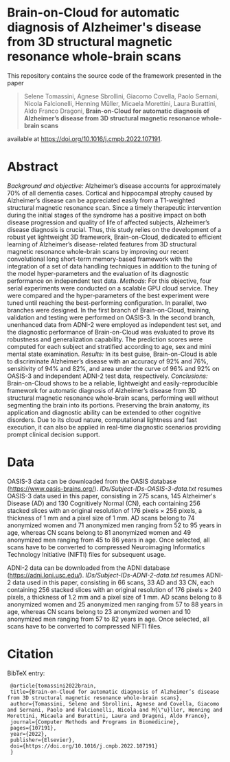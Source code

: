 # Brain-on-Cloud for automatic diagnosis of Alzheimer's disease from 3D structural magnetic resonance whole-brain scans
This repository contains the source code of the framework presented in the paper

>Selene Tomassini, Agnese Sbrollini, Giacomo Covella, Paolo Sernani, Nicola Falcionelli, Henning Müller, Micaela Morettini, Laura Burattini, Aldo Franco Dragoni, **Brain-on-Cloud for automatic diagnosis of Alzheimer’s disease from 3D structural magnetic resonance whole-brain scans**

available at https://doi.org/10.1016/j.cmpb.2022.107191. 

# Abstract
_Background and objective:_ Alzheimer’s disease accounts for approximately 70% of all dementia cases. Cortical and hippocampal atrophy caused by Alzheimer’s disease can be appreciated easily from a T1-weighted structural magnetic resonance scan. Since a timely therapeutic intervention during the initial stages of the syndrome has a positive impact on both disease progression and quality of life of affected subjects, Alzheimer’s disease diagnosis is crucial. Thus, this study relies on the development of a robust yet lightweight 3D framework, Brain-on-Cloud, dedicated to efficient learning of Alzheimer’s disease-related features from 3D structural magnetic resonance whole-brain scans by improving our recent convolutional long short-term memory-based framework with the integration of a set of data handling techniques in addition to the tuning of the model hyper-parameters and the evaluation of its diagnostic performance on independent test data. _Methods:_ For this objective, four serial experiments were conducted on a scalable GPU cloud service. They were compared and the hyper-parameters of the best experiment were tuned until reaching the best-performing configuration. In parallel, two branches were designed. In the first branch of Brain-on-Cloud, training, validation and testing were performed on OASIS-3. In the second branch, unenhanced data from ADNI-2 were employed as independent test set, and the diagnostic performance of Brain-on-Cloud was evaluated to prove its robustness and generalization capability. The prediction scores were computed for each subject and stratified according to age, sex and mini mental state examination. _Results:_ In its best guise, Brain-on-Cloud is able to discriminate Alzheimer’s disease with an accuracy of 92% and 76%, sensitivity of 94% and 82%, and area under the curve of 96% and 92% on OASIS-3 and independent ADNI-2 test data, respectively. _Conclusions:_ Brain-on-Cloud shows to be a reliable, lightweight and easily-reproducible framework for automatic diagnosis of Alzheimer’s disease from 3D structural magnetic resonance whole-brain scans, performing well without segmenting the brain into its portions. Preserving the brain anatomy, its application and diagnostic ability can be extended to other cognitive disorders. Due to its cloud nature, computational lightness and fast execution, it can also be applied in real-time diagnostic scenarios providing prompt clinical decision support.

# Data
OASIS-3 data can be downloaded from the OASIS database (https://www.oasis-brains.org/). _IDs/Subject-IDs-OASIS-3-data.txt_ resumes OASIS-3 data used in this paper, consisting in 275 scans, 145 Alzheimer's Disease (AD) and 130 Cognitively Normal (CN), each containing 256 stacked slices with an original resolution of 176 pixels × 256 pixels, a thickness of 1 mm and a pixel size of 1 mm. AD scans belong to 74 anonymized women and 71 anonymized men ranging from 52 to 95 years in age, whereas CN scans belong to 81 anonymized women and 49 anonymized men ranging from 45 to 86 years in age. Once selected, all scans have to be converted to compressed Neuroimaging Informatics Technology Initiative (NIFTI) files for subsequent usage.

ADNI-2 data can be downloaded from the ADNI database (https://adni.loni.usc.edu/). _IDs/Subject-IDs-ADNI-2-data.txt_ resumes ADNI-2 data used in this paper, consisting in 66 scans, 33 AD and 33 CN, each containing 256 stacked slices with an original resolution of 176 pixels × 240 pixels, a thickness of 1.2 mm and a pixel size of 1 mm. AD scans belong to 8 anonymized women and 25 anonymized men ranging from 57 to 88 years in age, whereas CN scans belong to 23 anonymized women and 10 anonymized men ranging from 57 to 82 years in age. Once selected, all scans have to be converted to compressed NIFTI files.

# Citation
BibTeX entry:

	 @article{tomassini2022brain,
	 title={Brain-on-Cloud for automatic diagnosis of Alzheimer’s disease from 3D structural magnetic resonance whole-brain scans},
	 author={Tomassini, Selene and Sbrollini, Agnese and Covella, Giacomo and Sernani, Paolo and Falcionelli, Nicola and M{\"u}ller, Henning and Morettini, Micaela and Burattini, Laura and Dragoni, Aldo Franco}, 
	 journal={Computer Methods and Programs in Biomedicine},
	 pages={107191},
	 year={2022},
	 publisher={Elsevier},
	 doi={https://doi.org/10.1016/j.cmpb.2022.107191}
	 }